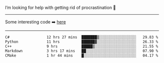 I’m looking for help with getting rid of procrastination 🤔

-----

Some interesting code :arrow_right: [here](https://github.com/zhen8838/playground)

-----

<!--START_SECTION:waka-->

```txt
C#                 12 hrs 27 mins  ███████▒░░░░░░░░░░░░░░░░░   29.83 %
Python             11 hrs          ██████▓░░░░░░░░░░░░░░░░░░   26.33 %
C++                9 hrs           █████▒░░░░░░░░░░░░░░░░░░░   21.55 %
Markdown           3 hrs 17 mins   ██░░░░░░░░░░░░░░░░░░░░░░░   07.90 %
CMake              1 hr 44 mins    █░░░░░░░░░░░░░░░░░░░░░░░░   04.17 %
```

<!--END_SECTION:waka-->

<!--
**zhen8838/zhen8838** is a ✨ _special_ ✨ repository because its `README.md` (this file) appears on your GitHub profile.

Here are some ideas to get you started:

- 🔭 I’m currently working on ...
- 🌱 I’m currently learning ...
- 👯 I’m looking to collaborate on ...
 ...
- 💬 Ask me about ...
- 📫 How to reach me: ...
- 😄 Pronouns: ...
- ⚡ Fun fact: ...
-->
